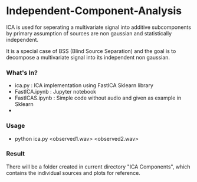 # Independent-Component-Analysis

ICA is used for seperating a multivariate signal into additive subcomponents by primary assumption of sources are non gaussian and statistically independent.

It is a special case of BSS (Blind Source Separation) and the goal is to decompose a multivariate signal into its independent non gaussian.

### What's In?
- ica.py : ICA implementation using FastICA Sklearn library
- FastICA.ipynb : Jupyter notebook
- FastICAS.ipynb : Simple code without audio and given as example in Sklearn
- 

### Usage

- python ica.py <observed1.wav> <observed2.wav>

### Result

There will be a folder created in current directory "ICA Components", which contains the individual sources and plots for reference.
